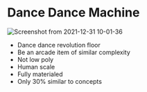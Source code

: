 # Dance Dance Machine

![Screenshot from 2021-12-31 10-01-36](https://user-images.githubusercontent.com/32321/147834891-0a4101a1-0589-49ef-b57e-6ca72f4c9f60.png)


* Dance dance revolution floor
* Be an arcade item of similar complexity
* Not low poly
* Human scale
* Fully materialed
* Only 30% similar to concepts

